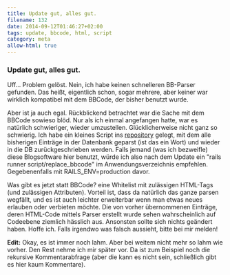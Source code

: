 ```yaml
---
title: Update gut, alles gut.
filename: 132
date: 2014-09-12T01:46:27+02:00
tags: update, bbcode, html, script
category: meta
allow-html: true
---
```

### Update gut, alles gut.
<p>Uff... Problem gelöst. Nein, ich habe keinen schnelleren BB-Parser gefunden. Das heißt, eigentlich schon, sogar mehrere, aber keiner war wirklich kompatibel mit dem BBCode, der bisher benutzt wurde.</p>
<p>Aber ist ja auch egal. Rückblickend betrachtet war die Sache mit dem BBCode sowieso blöd. Nur als ich einmal angefangen hatte, war es natürlich schwieriger, wieder umzustellen. Glücklicherweise nicht ganz so schwierig. Ich habe ein kleines Script ins <a href="https://github.com/GKnirps/stublog">repository</a> gelegt, mit dem alle bisherigen Einträge in der Datenbank geparst (ist das ein Wort) und wieder in die DB zurückgeschrieben werden. Falls jemand (was ich bezweifle) diese Blogsoftware hier benutzt, würde ich also nach dem Update ein "rails runner script/replace_bbcode" im Anwendungsverzeichnis empfehlen. Gegebenenfalls mit RAILS_ENV=production davor.</p>
<p>Was gibt es jetzt statt BBCode? eine Whitelist mit zulässigen HTML-Tags (und zulässigen Attributen). Vorteil ist, dass da natürlich das ganze parsen wegfällt, und es ist auch leichter erweiterbar wenn man etwas neues erlauben oder verbieten möchte. Die von vorher übernommenen Einträge, deren HTML-Code mittels Parser erstellt wurde sehen wahrscheinlich auf Codeebene ziemlich hässlich aus. Ansonsten sollte sich nichts geändert haben. Hoffe ich. Falls irgendwo was falsch aussieht, bitte bei mir melden!</p>
<p><strong>Edit:</strong> Okay, es ist immer noch lahm. Aber bei weitem nicht mehr so lahm wie vorher. Den Rest nehme ich mir später vor. Da ist zum Beispiel noch die rekursive Kommentarabfrage (aber die kann es nicht sein, schließlich gibt es hier kaum Kommentare).</p>


